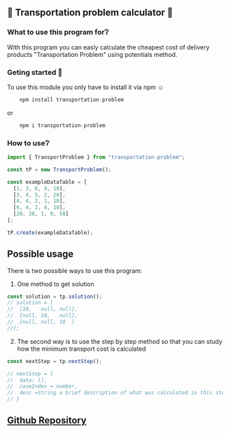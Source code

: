 ## :truck: Transportation problem calculator :truck:

### What to use this program for:grey_question:

With this program you can easly calculate the cheapest cost of delivery products "Transportation Problem" using potentials method.

### Geting started :hammer:

To use this module you only have to install it via npm :relaxed:

```javascript
    npm install transportation-problem
```

or

```javascript
    npm i transportation-problem
```

### How to use:grey_question:

```javascript
import { TransportProblem } from "transportation-problem";

const tP = new TransportProblem();

const exampleDataTable = [
  [1, 3, 6, 4, 10],
  [3, 4, 5, 2, 20],
  [4, 4, 2, 1, 10],
  [6, 4, 2, 4, 10],
  [20, 20, 1, 9, 50]
];

tP.create(exampleDataTable);
```

## Possible usage

There is two possible ways to use this program:

1. One method to get solution

```javascript
const solution = tp.solution();
// solution = [
//  [10,   null, null],
//  [null, 10,   null],
//  [null, null, 10  ]
//];
```

2. The second way is to use the step by step method so that you can study how the minimum transport cost is calculated

```javascript
const nextStep = tp.nextStep();

// nextStep = {
//  data: [],
//  caseIndex = number,
//  desc =String a brief description of what was calculated in this step
// }
```

## [Github Repository ](https://github.com/AdamKrowka/-transportation-problem-solver)
